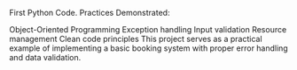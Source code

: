First Python Code.
Practices Demonstrated:

Object-Oriented Programming
Exception handling
Input validation
Resource management
Clean code principles
This project serves as a practical example of implementing a basic booking system with proper error handling and data validation.
